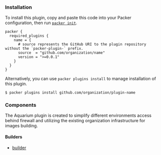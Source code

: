 <!--
  Include a short overview about the plugin.

  This document is a great location for creating a table of contents for each
  of the components the plugin may provide. This document should load automatically
  when navigating to the docs directory for a plugin.

-->

### Installation

To install this plugin, copy and paste this code into your Packer configuration, then run [`packer init`](https://www.packer.io/docs/commands/init).

```hcl
packer {
  required_plugins {
    name = {
      # source represents the GitHub URI to the plugin repository without the `packer-plugin-` prefix.
      source  = "github.com/organization/name"
      version = ">=0.0.1"
    }
  }
}
```

Alternatively, you can use `packer plugins install` to manage installation of this plugin.

```sh
$ packer plugins install github.com/organization/plugin-name
```

### Components

The Aquarium plugin is created to simplify different environments access behind firewall and
utilizing the existing organization infrastructure for images building.

#### Builders

- [builder](/packer/integrations/adobe/aquarium/latest/components/builder/aquarium)
